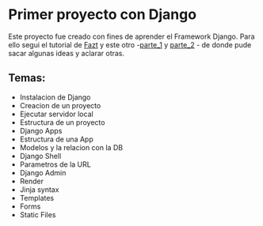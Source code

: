 # **Primer proyecto con Django**
Este proyecto fue creado con fines de aprender el Framework Django. Para ello segui el tutorial de [Fazt](https://youtu.be/T1intZyhXDU?si=yuVa2TMhcoXkZMsn)
y este otro -[parte_1](https://pybaq.co/blog/una-guia-completa-de-django-para-principiantes-parte-1/) y [parte_2](https://pybaq.co/blog/una-guia-completa-de-django-para-principiantes-parte-2/) - de donde pude sacar algunas ideas y aclarar otras. 

## Temas: 
* Instalacion de Django
* Creacion de un proyecto
* Ejecutar servidor local
* Estructura de un proyecto
* Django Apps
* Estructura de una App
* Modelos y la relacion con la DB
* Django Shell
* Parametros de la URL
* Django Admin
* Render
* Jinja syntax
* Templates
* Forms
* Static Files
